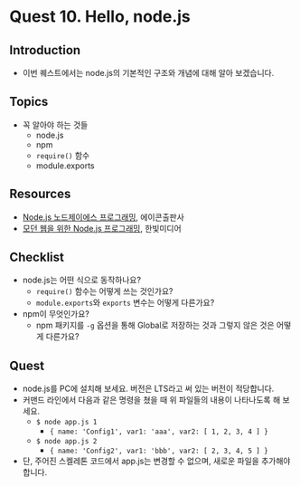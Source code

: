 # Quest 10. Hello, node.js


## Introduction
* 이번 퀘스트에서는 node.js의 기본적인 구조와 개념에 대해 알아 보겠습니다.

## Topics
* 꼭 알아야 하는 것들
  * node.js
  * npm
  * `require()` 함수
  * module.exports

## Resources
* [Node.js 노드제이에스 프로그래밍](http://www.yes24.com/24/Goods/6271069?Acode=101), 에이콘출판사
* [모던 웹을 위한 Node.js 프로그래밍](http://www.yes24.com/24/Goods/10991708?Acode=101), 한빛미디어

## Checklist
* node.js는 어떤 식으로 동작하나요?
  * `require()` 함수는 어떻게 쓰는 것인가요?
  * `module.exports`와 `exports` 변수는 어떻게 다른가요?
* npm이 무엇인가요?
  * npm 패키지를 `-g` 옵션을 통해 Global로 저장하는 것과 그렇지 않은 것은 어떻게 다른가요?

## Quest
* node.js를 PC에 설치해 보세요. 버전은 LTS라고 써 있는 버전이 적당합니다.
* 커맨드 라인에서 다음과 같은 명령을 쳤을 때 위 파일들의 내용이 나타나도록 해 보세요.
  * `$ node app.js 1`
    * `{ name: 'Config1', var1: 'aaa', var2: [ 1, 2, 3, 4 ] }`
  * `$ node app.js 2`
    * `{ name: 'Config2', var1: 'bbb', var2: [ 2, 3, 4, 5 ] }`
* 단, 주어진 스켈레톤 코드에서 app.js는 변경할 수 없으며, 새로운 파일을 추가해야 합니다.
